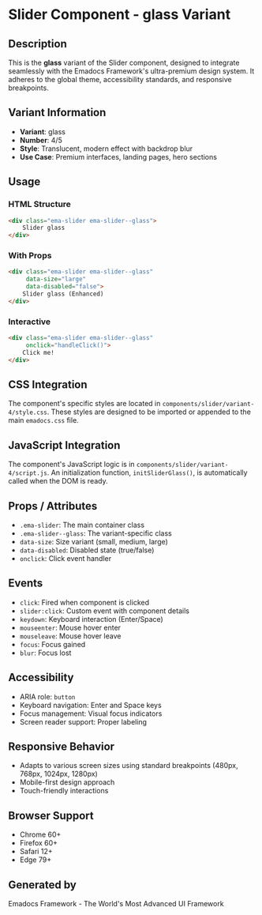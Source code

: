 # Slider Component - glass Variant

## Description
This is the **glass** variant of the Slider component, designed to integrate seamlessly with the Emadocs Framework's ultra-premium design system. It adheres to the global theme, accessibility standards, and responsive breakpoints.

## Variant Information
- **Variant**: glass
- **Number**: 4/5
- **Style**: Translucent, modern effect with backdrop blur
- **Use Case**: Premium interfaces, landing pages, hero sections

## Usage

### HTML Structure
```html
<div class="ema-slider ema-slider--glass">
    Slider glass
</div>
```

### With Props
```html
<div class="ema-slider ema-slider--glass" 
     data-size="large" 
     data-disabled="false">
    Slider glass (Enhanced)
</div>
```

### Interactive
```html
<div class="ema-slider ema-slider--glass" 
     onclick="handleClick()">
    Click me!
</div>
```

## CSS Integration
The component's specific styles are located in `components/slider/variant-4/style.css`. These styles are designed to be imported or appended to the main `emadocs.css` file.

## JavaScript Integration
The component's JavaScript logic is in `components/slider/variant-4/script.js`. An initialization function, `initSliderGlass()`, is automatically called when the DOM is ready.

## Props / Attributes
- `.ema-slider`: The main container class
- `.ema-slider--glass`: The variant-specific class
- `data-size`: Size variant (small, medium, large)
- `data-disabled`: Disabled state (true/false)
- `onclick`: Click event handler

## Events
- `click`: Fired when component is clicked
- `slider:click`: Custom event with component details
- `keydown`: Keyboard interaction (Enter/Space)
- `mouseenter`: Mouse hover enter
- `mouseleave`: Mouse hover leave
- `focus`: Focus gained
- `blur`: Focus lost

## Accessibility
- ARIA role: `button`
- Keyboard navigation: Enter and Space keys
- Focus management: Visual focus indicators
- Screen reader support: Proper labeling

## Responsive Behavior
- Adapts to various screen sizes using standard breakpoints (480px, 768px, 1024px, 1280px)
- Mobile-first design approach
- Touch-friendly interactions

## Browser Support
- Chrome 60+
- Firefox 60+
- Safari 12+
- Edge 79+

## Generated by
Emadocs Framework - The World's Most Advanced UI Framework
